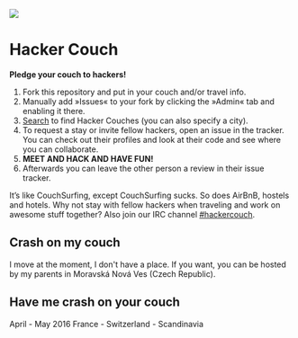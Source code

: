 ![](https://raw.github.com/jancborchardt/hackercouch/master/hackercouch.png)
# Hacker Couch

**Pledge your couch to hackers!**

1. Fork this repository and put in your couch and/or travel info.
2. Manually add »Issues« to your fork by clicking the »Admin« tab and enabling it there.
3. [Search](https://github.com/search?q=hackercouch+fork:true) to find Hacker Couches (you can also specify a city).
4. To request a stay or invite fellow hackers, open an issue in the tracker. You can check out their profiles and look at their code and see where you can collaborate.
5. **MEET AND HACK AND HAVE FUN!**
6. Afterwards you can leave the other person a review in their issue tracker.

It’s like CouchSurfing, except CouchSurfing sucks. So does AirBnB, hostels and hotels. Why not stay with fellow hackers when traveling and work on awesome stuff together? Also join our IRC channel [#hackercouch](http://webchat.freenode.net/?channels=#hackercouch).


## Crash on my couch
I move at the moment, I don't have a place.
If you want, you can be hosted by my parents in Moravská Nová Ves (Czech Republic).


## Have me crash on your couch
April - May 2016
France - Switzerland - Scandinavia

